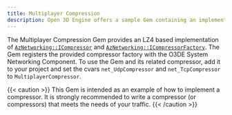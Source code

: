 ```yaml
---
title: Multiplayer Compression
description: Open 3D Engine offers a sample Gem containing an implementation of compression.
---
```


The Multiplayer Compression Gem provides an LZ4 based implementation of [`AzNetworking::ICompressor`](/docs/api/frameworks/aznetworking/class_az_networking_1_1_i_compressor.html) and [`AzNetworking::ICompressorFactory`](/docs/api/frameworks/aznetworking/class_az_networking_1_1_i_compressor_factory.html). The Gem registers the provided compressor factory with the O3DE System Networking Component. To use the Gem and its related compressor, add it to your project and set the cvars `net_UdpCompressor` and `net_TcpCompressor` to `MultiplayerCompressor`.

{{< caution >}}
This Gem is intended as an example of how to implement a compressor. It is strongly recommended to write a compressor (or compressors) that meets the needs of your traffic.
{{< /caution >}}
